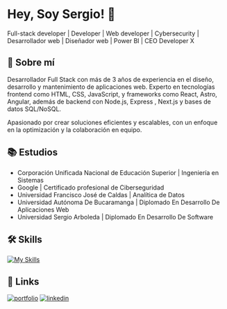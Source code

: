
# Hey, Soy Sergio! 👋
Full-stack developer | Developer | Web developer | Cybersecurity | Desarrollador web | Diseñador web | Power BI | CEO Developer X

## 🚀 Sobre mí
Desarrollador Full Stack con más de 3 años de experiencia en el diseño, desarrollo y mantenimiento de aplicaciones web. Experto en tecnologías frontend como HTML, CSS, JavaScript, y frameworks como React, Astro, Angular, además de backend con Node.js, Express , Next.js y bases de datos SQL/NoSQL. 

Apasionado por crear soluciones eficientes y escalables, con un enfoque en la optimización y la colaboración en equipo.

## 📚 Estudios

- Corporación Unificada Nacional de Educación Superior | Ingeniería en Sistemas
- Google | Certificado profesional de Ciberseguridad
- Universidad Francisco José de Caldas | Analítica de Datos
- Universidad Autónoma De Bucaramanga | Diplomado En Desarrollo De Aplicaciones Web
- Universidad Sergio Arboleda | Diplomado En Desarrollo De Software

## 🛠 Skills

[![My Skills](https://skillicons.dev/icons?i=js,html,css,astro,angular,gcp,github,nodejs,react,tailwind,ts,vscode)](https://sergiostebanpgx.vercel.app/)

## 🔗 Links
[![portfolio](https://img.shields.io/badge/my_portfolio-000?style=for-the-badge&logo=ko-fi&logoColor=white)](https://sergiostebanpgx.vercel.app/) 
[![linkedin](https://img.shields.io/badge/linkedin-0A66C2?style=for-the-badge&logo=linkedin&logoColor=white)](https://www.linkedin.com/in/sergiostebanpg/)





